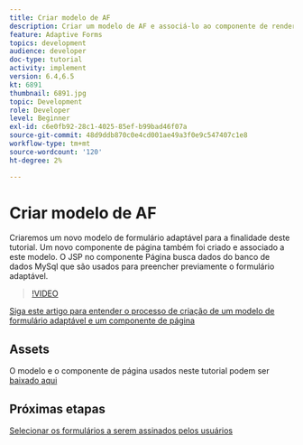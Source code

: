```yaml
---
title: Criar modelo de AF
description: Criar um modelo de AF e associá-lo ao componente de renderização da página
feature: Adaptive Forms
topics: development
audience: developer
doc-type: tutorial
activity: implement
version: 6.4,6.5
kt: 6891
thumbnail: 6891.jpg
topic: Development
role: Developer
level: Beginner
exl-id: c6e0fb92-28c1-4025-85ef-b99bad46f07a
source-git-commit: 48d9ddb870c0e4cd001ae49a3f0e9c547407c1e8
workflow-type: tm+mt
source-wordcount: '120'
ht-degree: 2%

---
```


# Criar modelo de AF

Criaremos um novo modelo de formulário adaptável para a finalidade deste tutorial. Um novo componente de página também foi criado e associado a este modelo. O JSP no componente Página busca dados do banco de dados MySql que são usados para preencher previamente o formulário adaptável.


>[!VIDEO](https://video.tv.adobe.com/v/27828?quality=12&learn=on)

[Siga este artigo para entender o processo de criação de um modelo de formulário adaptável e um componente de página](https://experienceleague.adobe.com/docs/experience-manager-learn/forms/storing-and-retrieving-form-data/part5.html?lang=en#storing-and-retrieving-form-data)


## Assets

O modelo e o componente de página usados neste tutorial podem ser [baixado aqui](assets/sign-multiple-forms-template.zip)

## Próximas etapas

[Selecionar os formulários a serem assinados pelos usuários](./create-initial-form.md)
